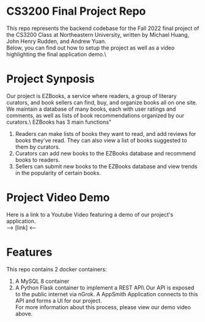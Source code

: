 # CS3200 Final Project Repo
This repo represents the backend codebase for the Fall 2022 final project of the CS3200 Class at Northeastern University,
written by Michael Huang, John Henry Rudden, and Andrew Yuan.\
Below, you can find out how to setup the project as well as a video highlighting the final application demo.\

# Project Synposis
Our project is EZBooks, a service where readers, a group of literary curators, and book sellers can find, buy, and organize books all on one site. We maintain a database of many books, each with user ratings and comments, as well as lists of book recommendations organized by our curators.\ EZBooks has 3 main functions"
1. Readers can make lists of books they want to read, and add reviews for books they've read. They can also view a list of books suggested to them by curators.
1. Curators can add new books to the EZBooks database and recommend books to readers.
1. Sellers can submit new books to the EZBooks database and view trends in the popularity of certain books.


# Project Video Demo
Here is a link to a Youtube Video featuring a demo of our project's application.\
--> [link] <--

# Features
This repo contains 2 docker containers: 
1. A MySQL 8 container
1. A Python Flask container to implement a REST API\ 
Our API is exposed to the public internet via nGrok. A AppSmith Application connects to this API and forms a UI for our project.\
For more information about this process, please view our demo video above.




